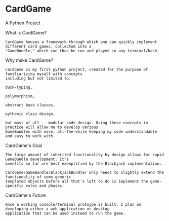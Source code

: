 # CardGame
A Python Project

What is CardGame?

    CardGame houses a framework through which one can quickly implement different card games, collected into a
    "GameBundle," which can then be run and played in any terminal/bash.

Why make CardGame?

    CardGame is my first python project, created for the purpose of familiarizing myself with concepts
    including but not limited to: 

    duck-typing, 

    polymorphism, 

    abstract base classes, 

    pythonic class design, 

    but most of all -- modular code design. Using these concepts in practice will allow me to develop various
    GameBundles with ease, all-the-while keeping my code understandable and easy to work with.

CardGame's Goal

    The large amount of inherited functionality by design allows for rapid GameBundle development. It's 
    benefits so far are best exemplified by the Blackjack implementation. 
    
    CardGame/GameBundle/BlackjackBundle/ only needs to slightly extend the functionality of some generic 
    templated objects before all that's left to do is implement the game-specific rules and phases.
    
CardGame's Future
    
    Once a working console/terminal protoype is built, I plan on developing either a web application or desktop
    application that can be used instead to run the game.
